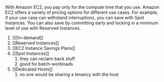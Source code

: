 With Amazon EC2, you pay only for the compute time that you use. Amazon EC2 offers a variety of pricing options for different use cases. For example, if your use case can withstand interruptions, you can save with Spot Instances. You can also save by committing early and locking in a minimum level of use with Reserved Instances.

1. [[On-demand]]
2. [[Reserved Instances]]
3. [[EC2 Instance Savings Plans]]
4. [[Spot Instances]]
	1. they can reclaim back stuff
	2. good for batch-workloads
5. [[Dedicated Hosts]]
	1. no one would be sharing a tenancy with the host